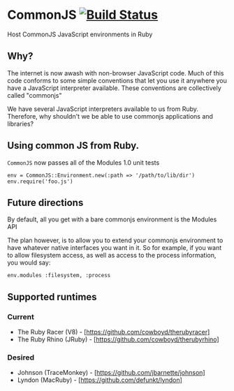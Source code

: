 
# CommonJS [![Build Status](https://secure.travis-ci.org/cowboyd/commonjs.rb.png)](http://travis-ci.org/cowboyd/commonjs.rb)

Host CommonJS JavaScript environments in Ruby

## Why?

The internet is now awash with non-browser JavaScript code. Much of this code conforms to some
simple conventions that let you use it anywhere you have a JavaScript interpreter available. These
conventions are collectively called "commonjs"

We have several JavaScript interpreters available to us from Ruby. Therefore, why shouldn't we be
able to use commonjs applications and libraries?

## Using common JS from Ruby.

`CommonJS` now passes all of the Modules 1.0 unit tests

    env = CommonJS::Environment.new(:path => '/path/to/lib/dir')
    env.require('foo.js')



## Future directions

By default, all you get with a bare commonjs environment is the Modules API

The plan however, is to allow you to extend your commonjs environment to have whatever native
interfaces you want in it. So for example, if you want to allow filesystem access, as well as
access to the process information, you would say:

    env.modules :filesystem, :process

## Supported runtimes

### Current

* The Ruby Racer (V8) - [https://github.com/cowboyd/therubyracer]
* The Ruby Rhino (JRuby) - [https://github.com/cowboyd/therubyrhino]

### Desired

* Johnson (TraceMonkey) - [https://github.com/jbarnette/johnson]
* Lyndon (MacRuby) - [https://github.com/defunkt/lyndon]
